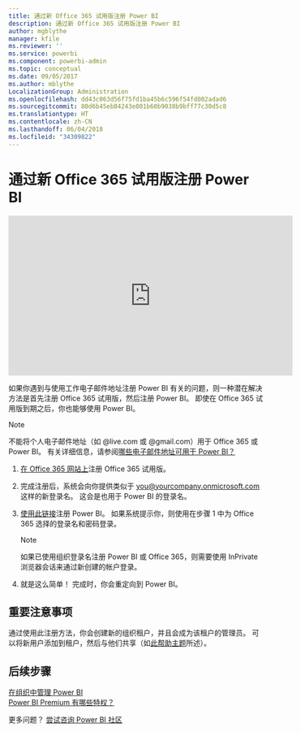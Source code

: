 ```yaml
---
title: 通过新 Office 365 试用版注册 Power BI
description: 通过新 Office 365 试用版注册 Power BI
author: mgblythe
manager: kfile
ms.reviewer: ''
ms.service: powerbi
ms.component: powerbi-admin
ms.topic: conceptual
ms.date: 09/05/2017
ms.author: mblythe
LocalizationGroup: Administration
ms.openlocfilehash: dd43c063d56f75fd1ba45b6c596f54fd002adad6
ms.sourcegitcommit: 80d6b45eb84243e801b60b9038b9bff77c30d5c8
ms.translationtype: HT
ms.contentlocale: zh-CN
ms.lasthandoff: 06/04/2018
ms.locfileid: "34309822"
---
```

# <a name="signing-up-for-power-bi-with-a-new-office-365-trial"></a>通过新 Office 365 试用版注册 Power BI
<iframe width="560" height="315" src="https://www.youtube.com/embed/gbSuFST-Nx4?showinfo=0" frameborder="0" allowfullscreen></iframe>

如果你遇到与使用工作电子邮件地址注册 Power BI 有关的问题，则一种潜在解决方法是首先注册 Office 365 试用版，然后注册 Power BI。  即使在 Office 365 试用版到期之后，你也能够使用 Power BI。

> [!NOTE]
> 不能将个人电子邮件地址（如 @live.com 或 @gmail.com）用于 Office 365 或 Power BI。 有关详细信息，请参阅[哪些电子邮件地址可用于 Power BI？](service-self-service-signup-for-power-bi.md#what-email-address-can-be-used-with-power-bi)
> 
> 

1. [在 Office 365 网站上](https://go.microsoft.com/fwlink/p/?LinkID=403802)注册 Office 365 试用版。
2. 完成注册后，系统会向你提供类似于 you@yourcompany.onmicrosoft.com 这样的新登录名。  这会是也用于 Power BI 的登录名。
3. [使用此链接](https://portal.office.com/Start/Confirm?Sku=a403ebcc-fae0-4ca2-8c8c-7a907fd6c235&ru=https%3A%2F%2Fapp.powerbi.com%3FredirectedFromSignup%3D1%26noSignUpCheck%3D1)注册 Power BI。  如果系统提示你，则使用在步骤 1 中为 Office 365 选择的登录名和密码登录。
   
   > [!NOTE]
   > 如果已使用组织登录名注册 Power BI 或 Office 365，则需要使用 InPrivate 浏览器会话来通过新创建的帐户登录。
   > 
   > 
4. 就是这么简单！  完成时，你会重定向到 Power BI。

## <a name="important-considerations"></a>重要注意事项
通过使用此注册方法，你会创建新的组织租户，并且会成为该租户的管理员。 可以将新用户添加到租户，然后与他们共享（如[此帮助主题](https://support.office.com/en-sg/article/Add-users-individually-to-Office-365---Admin-Help-1970f7d6-03b5-442f-b385-5880b9c256ec?ui=en-US&rs=en-SG&ad=SG)所述）。

## <a name="next-steps"></a>后续步骤
[在组织中管理 Power BI](service-admin-administering-power-bi-in-your-organization.md)  
[Power BI Premium 有哪些特权？](service-premium.md)  

更多问题？ [尝试咨询 Power BI 社区](http://community.powerbi.com/)

